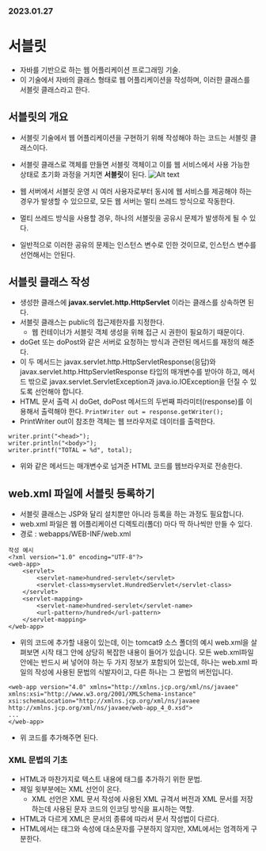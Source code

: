 ### 2023.01.27
# 서블릿
- 자바를 기반으로 하는 웹 어플리케이션 프로그래밍 기술.
- 이 기술에서 자바의 클래스 형태로 웹 어플리케이션을 작성하며, 이러한 클래스를 서블릿 클래스라고 한다.

## 서블릿의 개요
- 서블릿 기술에서 웹 어플리케이션을 구현하기 위해 작성해야 하는 코드는 서블릿 클래스이다.
- 서블릿 클래스로 객체를 만들면 서블릿 객체이고 이를 웹 서비스에서 사용 가능한 상태로 초기화
  과정을 거치면 **서블릿**이 된다.
![Alt text](https://raw.githubusercontent.com/yonggyo1125/curriculum300H/main/4.Servlet%20%26%20JSP1%2821%EC%8B%9C%EA%B0%84%29/1%EC%9D%BC%EC%B0%A8%283h%29%20-%20%EA%B0%9C%EB%B0%9C%ED%99%98%EA%B2%BD%20%EA%B5%AC%EC%B6%95%2C%20%EC%9B%B9%20%EA%B8%B0%EC%B4%88%2C%20%EC%84%9C%EB%B8%94%EB%A6%BF%28Servlet%29/images/images21.png)

- 웹 서버에서 서블릿 운영 시 여러 사용자로부터 동시에 웹 서비스를 제공해야 하는 경우가 발생할 수 있으므로,
  모든 웹 서버는 멀티 쓰레드 방식으로 작동한다.
- 멀티 쓰레드 방식을 사용할 경우, 하나의 서블릿을 공유시 문제가 발생하게 될 수 있다.
- 일반적으로 이러한 공유의 문제는 인스턴스 변수로 인한 것이므로, 인스턴스 변수를 선언해서는 안된다.

## 서블릿 클래스 작성
- 생성한 클래스에 **javax.servlet.http.HttpServlet** 이라는 클래스를 상속하면 된다.
- 서블릿 클래스는 public의 접근제한자를 지정한다.
    - 웹 컨테이너가 서블릿 객체 생성을 위해 접근 시 권한이 필요하기 때문이다.
- doGet 또는 doPost와 같은 서버로 요청하는 방식과 관련된 메서드를 재정의 해준다.
- 이 두 메서드는 javax.servlet.http.HttpServletResponse(응답)와 javax.servlet.http.HttpServletResponse 타입의
  매개변수를 받아야 하고, 메서드 밖으로 javax.servlet.ServletException과 java.io.IOException을 던질 수 있도록 
  선언해야 합니다.
- HTML 문서 출력 시 doGet, doPost 메서드의 두번째 파라미터(response)를 이용해서 출력해야 한다.
`PrintWriter out = response.getWriter();`
- PrintWriter out이 참조한 객체는 웹 브라우저로 데이터를 출력한다.
```
writer.print("<head>");
writer.println("<body>");
writer.printf("TOTAL = %d", total);
```
- 위와 같은 메서드는 매개변수로 넘겨준 HTML 코드를 웹브라우저로 전송한다.

## web.xml 파일에 서블릿 등록하기
- 서블릿 클래스는 JSP와 달리 설치뿐만 아니라 등록을 하는 과정도 필요합니다.
- web.xml 파일은 웹 어플리케이션 디렉토리(폴더) 마다 딱 하나씩만 만들 수 있다.
- 경로 : webapps/WEB-INF/web.xml
```
작성 예시
<?xml version="1.0" encoding="UTF-8"?>
<web-app>
	<servlet>
		<servlet-name>hundred-servlet</servlet>
		<servlet-class>myservlet.HundredServlet</servlet-class>
	</servlet>
	<servlet-mapping>
		<servlet-name>hundred-servlet</servlet-name>
		<url-pattern>/hundred</url-pattern>
	</servlet-mapping>
</web-app>
```
- 위의 코드에 추가할 내용이 있는데, 이는 tomcat9 소스 폴더의 예시 web.xml을 살펴보면 <web-app>
  시작 태그 안에 상당히 복잡한 내용이 들어가 있습니다. 모든 web.xml파일 안에는 반드시 써 넣어야
  하는 두 가지 정보가 포함되어 있는데, 하나는 web.xml 파일의 작성에 사용된 문법의 식발자이고,
  다른 하나는 그 문법의 버전입니다.
```
<web-app version="4.0" xmlns="http://xmlns.jcp.org/xml/ns/javaee" xmlns:xsi="http://www.w3.org/2001/XMLSchema-instance" xsi:schemaLocation="http://xmlns.jcp.org/xml/ns/javaee                       http://xmlns.jcp.org/xml/ns/javaee/web-app_4_0.xsd">
...
</web-app>
```
- 위 코드를 추가해주면 된다.

### XML 문법의 기초
- HTML과 마찬가지로 텍스트 내용에 태그를 추가하기 위한 문법.
- 제일 윗부분에는 XML 선언이 온다.
    - XML 선언은 XML 문서 작성에 사용된 XML 규격서 버전과 XML 문서를 저장하는데
      사용된 문자 코드의 인코딩 방식을 표시하는 역할.
- HTML과 다르게 XML은 문서의 종류에 따라서 문서 작성법이 다르다.
- HTML에서는 태그와 속성에 대소문자를 구분하지 않지만, XML에서는 엄격하게 구분한다.

